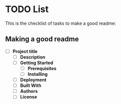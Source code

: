 # TODO List

This is the checklist of tasks to make a good readme:

## Making a good readme

- [ ] **Project title**
  - [ ] **Description**
  - [ ] **Getting Started**
    - [ ] **Prerequisites**
    - [ ] **Installing**
  - [ ] **Deployment**
  - [ ] **Built With**
  - [ ] **Authors**
  - [ ] **License**
